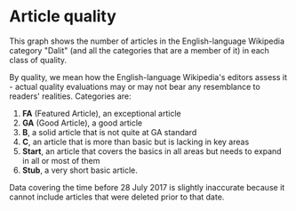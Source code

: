 # Article quality

This graph shows the number of articles in the English-language Wikipedia category "Dalit" (and all the categories that are a member of it) in each class of quality.

By quality, we mean how the English-language Wikipedia's editors assess it - actual quality evaluations may or may not bear any resemblance to readers' realities. Categories are:

1. **FA** (Featured Article), an exceptional article
2. **GA** (Good Article), a good article
3. **B**, a solid article that is not quite at GA standard
4. **C**, an article that is more than basic but is lacking in key areas
5. **Start**, an article that covers the basics in all areas but needs to expand in all or most of them
6. **Stub**, a very short basic article.

Data covering the time before 28 July 2017 is slightly inaccurate because it cannot include articles that were deleted prior to that date.